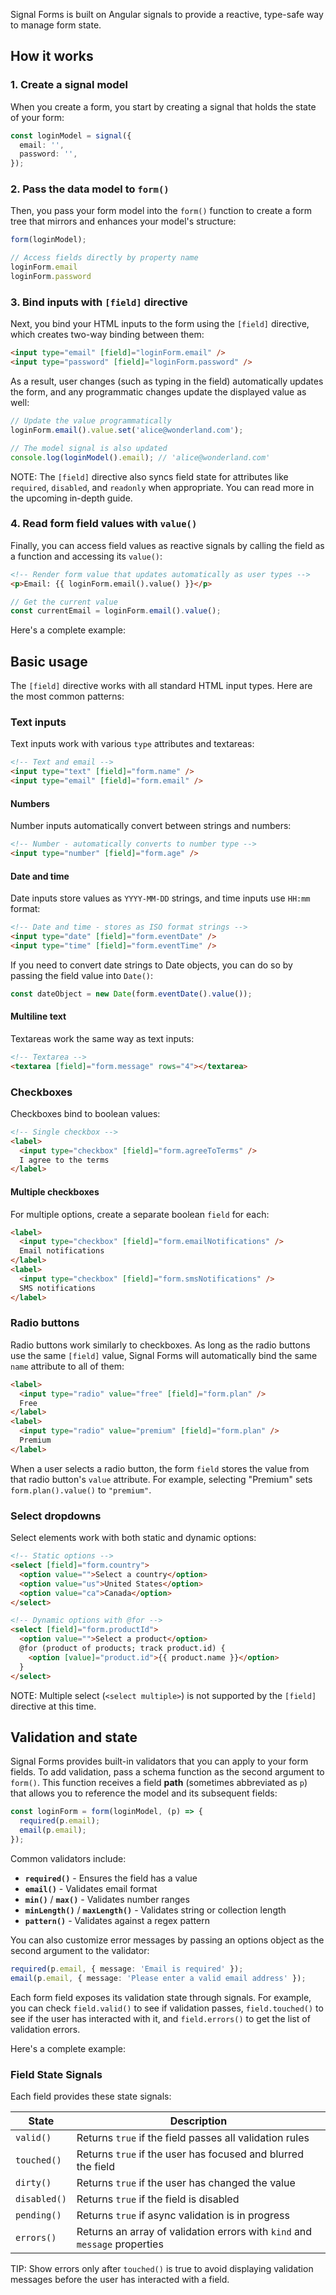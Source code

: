 <docs-decorative-header title="Forms with signals" imgSrc="adev/src/assets/images/signals.svg"> <!-- markdownlint-disable-line -->
Signal Forms is built on Angular signals to provide a reactive, type-safe way to manage form state.
</docs-decorative-header>

## How it works

### 1. Create a signal model

When you create a form, you start by creating a signal that holds the state of your form:

```ts
const loginModel = signal({
  email: '',
  password: '',
});
```

### 2. Pass the data model to `form()`

Then, you pass your form model into the `form()` function to create a form tree that mirrors and enhances your model's structure:

```ts
form(loginModel);

// Access fields directly by property name
loginForm.email
loginForm.password
```

### 3. Bind inputs with `[field]` directive

Next, you bind your HTML inputs to the form using the `[field]` directive, which creates two-way binding between them:

```html
<input type="email" [field]="loginForm.email" />
<input type="password" [field]="loginForm.password" />
```

As a result, user changes (such as typing in the field) automatically updates the form, and any programmatic changes update the displayed value as well:

```ts
// Update the value programmatically
loginForm.email().value.set('alice@wonderland.com');

// The model signal is also updated
console.log(loginModel().email); // 'alice@wonderland.com'
```

NOTE: The `[field]` directive also syncs field state for attributes like `required`, `disabled`, and `readonly` when appropriate. You can read more in the upcoming in-depth guide.

### 4. Read form field values with `value()`

Finally, you can access field values as reactive signals by calling the field as a function and accessing its `value()`:

```html
<!-- Render form value that updates automatically as user types -->
<p>Email: {{ loginForm.email().value() }}</p>
```

```ts
// Get the current value
const currentEmail = loginForm.email().value();
```

Here's a complete example:

<docs-code-multifile preview path="adev/src/content/examples/signal-forms/src/login-simple/app/app.component.ts">
  <docs-code header="app/app.component.ts" path="adev/src/content/examples/signal-forms/src/login-simple/app/app.component.ts"/>
  <docs-code header="app/app.component.html" path="adev/src/content/examples/signal-forms/src/login-simple/app/app.component.html"/>
  <docs-code header="app/app.component.css" path="adev/src/content/examples/signal-forms/src/login-simple/app/app.component.css"/>
</docs-code-multifile>

## Basic usage

The `[field]` directive works with all standard HTML input types. Here are the most common patterns:

### Text inputs

Text inputs work with various `type` attributes and textareas:

```html
<!-- Text and email -->
<input type="text" [field]="form.name" />
<input type="email" [field]="form.email" />
```

#### Numbers

Number inputs automatically convert between strings and numbers:

```html
<!-- Number - automatically converts to number type -->
<input type="number" [field]="form.age" />
```

#### Date and time

Date inputs store values as `YYYY-MM-DD` strings, and time inputs use `HH:mm` format:

```html
<!-- Date and time - stores as ISO format strings -->
<input type="date" [field]="form.eventDate" />
<input type="time" [field]="form.eventTime" />
```

If you need to convert date strings to Date objects, you can do so by passing the field value into `Date()`:

```ts
const dateObject = new Date(form.eventDate().value());
```

#### Multiline text

Textareas work the same way as text inputs:

```html
<!-- Textarea -->
<textarea [field]="form.message" rows="4"></textarea>
```

### Checkboxes

Checkboxes bind to boolean values:

```html
<!-- Single checkbox -->
<label>
  <input type="checkbox" [field]="form.agreeToTerms" />
  I agree to the terms
</label>
```

#### Multiple checkboxes

For multiple options, create a separate boolean `field` for each:

```html
<label>
  <input type="checkbox" [field]="form.emailNotifications" />
  Email notifications
</label>
<label>
  <input type="checkbox" [field]="form.smsNotifications" />
  SMS notifications
</label>
```

### Radio buttons

Radio buttons work similarly to checkboxes. As long as the radio buttons use the same `[field]` value, Signal Forms will automatically bind the same `name` attribute to all of them:

```html
<label>
  <input type="radio" value="free" [field]="form.plan" />
  Free
</label>
<label>
  <input type="radio" value="premium" [field]="form.plan" />
  Premium
</label>
```

When a user selects a radio button, the form `field` stores the value from that radio button's `value` attribute. For example, selecting "Premium" sets `form.plan().value()` to `"premium"`.

### Select dropdowns

Select elements work with both static and dynamic options:

```html
<!-- Static options -->
<select [field]="form.country">
  <option value="">Select a country</option>
  <option value="us">United States</option>
  <option value="ca">Canada</option>
</select>

<!-- Dynamic options with @for -->
<select [field]="form.productId">
  <option value="">Select a product</option>
  @for (product of products; track product.id) {
    <option [value]="product.id">{{ product.name }}</option>
  }
</select>
```

NOTE: Multiple select (`<select multiple>`) is not supported by the `[field]` directive at this time.

## Validation and state

Signal Forms provides built-in validators that you can apply to your form fields. To add validation, pass a schema function as the second argument to `form()`. This function receives a field **path** (sometimes abbreviated as `p`) that allows you to reference the model and its subsequent fields:

```ts
const loginForm = form(loginModel, (p) => {
  required(p.email);
  email(p.email);
});
```

Common validators include:

- **`required()`** - Ensures the field has a value
- **`email()`** - Validates email format
- **`min()`** / **`max()`** - Validates number ranges
- **`minLength()`** / **`maxLength()`** - Validates string or collection length
- **`pattern()`** - Validates against a regex pattern

You can also customize error messages by passing an options object as the second argument to the validator:

```ts
required(p.email, { message: 'Email is required' });
email(p.email, { message: 'Please enter a valid email address' });
```

Each form field exposes its validation state through signals. For example, you can check `field.valid()` to see if validation passes, `field.touched()` to see if the user has interacted with it, and `field.errors()` to get the list of validation errors.

Here's a complete example:

<docs-code-multifile preview path="adev/src/content/examples/signal-forms/src/login-validation/app/app.component.ts">
  <docs-code header="app/app.component.ts" path="adev/src/content/examples/signal-forms/src/login-validation/app/app.component.ts"/>
  <docs-code header="app/app.component.html" path="adev/src/content/examples/signal-forms/src/login-validation/app/app.component.html"/>
  <docs-code header="app/app.component.css" path="adev/src/content/examples/signal-forms/src/login-validation/app/app.component.css"/>
</docs-code-multifile>

### Field State Signals

Each field provides these state signals:

| State        | Description                                                                |
| ------------ | -------------------------------------------------------------------------- |
| `valid()`    | Returns `true` if the field passes all validation rules                    |
| `touched()`  | Returns `true` if the user has focused and blurred the field               |
| `dirty()`    | Returns `true` if the user has changed the value                           |
| `disabled()` | Returns `true` if the field is disabled                                    |
| `pending()`  | Returns `true` if async validation is in progress                          |
| `errors()`   | Returns an array of validation errors with `kind` and `message` properties |

TIP: Show errors only after `touched()` is true to avoid displaying validation messages before the user has interacted with a field.

